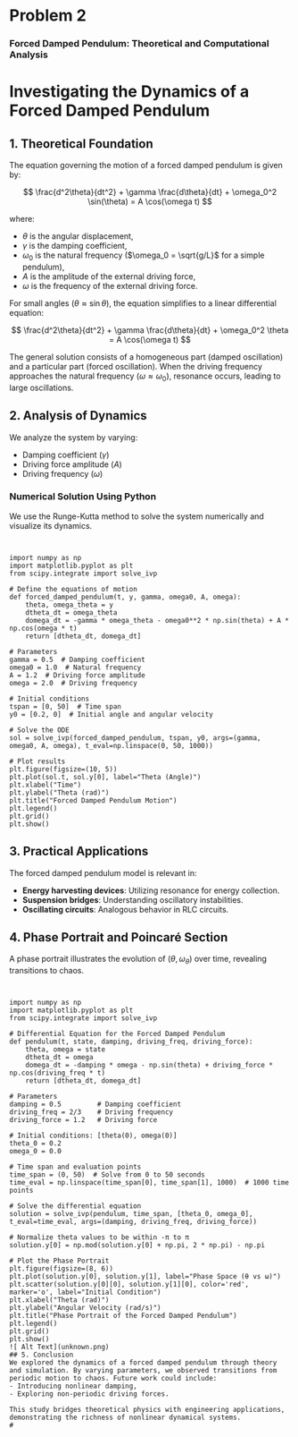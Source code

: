 # Problem 2
### Forced Damped Pendulum: Theoretical and Computational Analysis


# Investigating the Dynamics of a Forced Damped Pendulum

## 1. Theoretical Foundation

The equation governing the motion of a forced damped pendulum is given by:

$$ \frac{d^2\theta}{dt^2} + \gamma \frac{d\theta}{dt} + \omega_0^2 \sin(\theta) = A \cos(\omega t) $$

where:
- $\theta$ is the angular displacement,
- $\gamma$ is the damping coefficient,
- $\omega_0$ is the natural frequency ($\omega_0 = \sqrt{g/L}$ for a simple pendulum),
- $A$ is the amplitude of the external driving force,
- $\omega$ is the frequency of the external driving force.

For small angles ($\theta \approx \sin \theta$), the equation simplifies to a linear differential equation:

$$ \frac{d^2\theta}{dt^2} + \gamma \frac{d\theta}{dt} + \omega_0^2 \theta = A \cos(\omega t) $$

The general solution consists of a homogeneous part (damped oscillation) and a particular part (forced oscillation). When the driving frequency approaches the natural frequency ($\omega \approx \omega_0$), resonance occurs, leading to large oscillations.

## 2. Analysis of Dynamics

We analyze the system by varying:
- Damping coefficient ($\gamma$)
- Driving force amplitude ($A$)
- Driving frequency ($\omega$)

### Numerical Solution Using Python
We use the Runge-Kutta method to solve the system numerically and visualize its dynamics.
```


import numpy as np
import matplotlib.pyplot as plt
from scipy.integrate import solve_ivp

# Define the equations of motion
def forced_damped_pendulum(t, y, gamma, omega0, A, omega):
    theta, omega_theta = y
    dtheta_dt = omega_theta
    domega_dt = -gamma * omega_theta - omega0**2 * np.sin(theta) + A * np.cos(omega * t)
    return [dtheta_dt, domega_dt]

# Parameters
gamma = 0.5  # Damping coefficient
omega0 = 1.0  # Natural frequency
A = 1.2  # Driving force amplitude
omega = 2.0  # Driving frequency

# Initial conditions
tspan = [0, 50]  # Time span
y0 = [0.2, 0]  # Initial angle and angular velocity

# Solve the ODE
sol = solve_ivp(forced_damped_pendulum, tspan, y0, args=(gamma, omega0, A, omega), t_eval=np.linspace(0, 50, 1000))

# Plot results
plt.figure(figsize=(10, 5))
plt.plot(sol.t, sol.y[0], label="Theta (Angle)")
plt.xlabel("Time")
plt.ylabel("Theta (rad)")
plt.title("Forced Damped Pendulum Motion")
plt.legend()
plt.grid()
plt.show()
```


## 3. Practical Applications
The forced damped pendulum model is relevant in:
- **Energy harvesting devices**: Utilizing resonance for energy collection.
- **Suspension bridges**: Understanding oscillatory instabilities.
- **Oscillating circuits**: Analogous behavior in RLC circuits.

## 4. Phase Portrait and Poincaré Section
A phase portrait illustrates the evolution of $(\theta, \omega_\theta)$ over time, revealing transitions to chaos.
```


import numpy as np
import matplotlib.pyplot as plt
from scipy.integrate import solve_ivp

# Differential Equation for the Forced Damped Pendulum
def pendulum(t, state, damping, driving_freq, driving_force):
    theta, omega = state
    dtheta_dt = omega
    domega_dt = -damping * omega - np.sin(theta) + driving_force * np.cos(driving_freq * t)
    return [dtheta_dt, domega_dt]

# Parameters
damping = 0.5         # Damping coefficient
driving_freq = 2/3    # Driving frequency
driving_force = 1.2   # Driving force

# Initial conditions: [theta(0), omega(0)]
theta_0 = 0.2
omega_0 = 0.0

# Time span and evaluation points
time_span = (0, 50)  # Solve from 0 to 50 seconds
time_eval = np.linspace(time_span[0], time_span[1], 1000)  # 1000 time points

# Solve the differential equation
solution = solve_ivp(pendulum, time_span, [theta_0, omega_0], t_eval=time_eval, args=(damping, driving_freq, driving_force))

# Normalize theta values to be within -π to π
solution.y[0] = np.mod(solution.y[0] + np.pi, 2 * np.pi) - np.pi

# Plot the Phase Portrait
plt.figure(figsize=(8, 6))
plt.plot(solution.y[0], solution.y[1], label="Phase Space (θ vs ω)")
plt.scatter(solution.y[0][0], solution.y[1][0], color='red', marker='o', label="Initial Condition")
plt.xlabel("Theta (rad)")
plt.ylabel("Angular Velocity (rad/s)")
plt.title("Phase Portrait of the Forced Damped Pendulum")
plt.legend()
plt.grid()
plt.show()
![ Alt Text](unknown.png)
## 5. Conclusion
We explored the dynamics of a forced damped pendulum through theory and simulation. By varying parameters, we observed transitions from periodic motion to chaos. Future work could include:
- Introducing nonlinear damping,
- Exploring non-periodic driving forces.

This study bridges theoretical physics with engineering applications, demonstrating the richness of nonlinear dynamical systems.
#